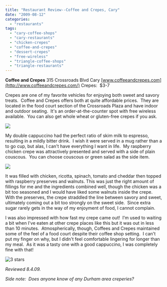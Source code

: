 ```yaml
---
title: "Restaurant Review--Coffee and Crepes, Cary"
date: "2009-08-12"
categories:
  - "restaurants"
tags:
  - "cary-coffee-shops"
  - "cary-restaurants"
  - "chicken-crepes"
  - "coffee-and-crepes"
  - "dessert-crepes"
  - "free-wireless"
  - "triangle-coffee-shops"
  - "triangle-restaurants"
---
```


**Coffee and Crepes** 315 Crossroads Blvd Cary [www.coffeeandcrepes.com](http://www.coffeeandcrepes.com/) Crepes:  $3-7

Crepes are one of my favorite vehicles for enjoying both sweet and savory treats.  Coffee and Crepes offers both at quite affordable prices.  They are located in the food court section of the Crossroads Plaza and have indoor and outdoor seating.  It's an order-at-the-counter spot with free wireless available.  You can also get whole wheat or gluten-free crepes if you ask.

![](http://www.thegourmez.com/gourmez/photos/coffeeandcrepes.jpg)

My double cappuccino had the perfect ratio of skim milk to espresso, resulting in a mildly bitter drink.  I wish it were served in a mug rather than a to go cup, but alas, I can't have everything I want in life.  My raspberry chicken crepe was attractively presented and served with a side of plain couscous.  You can choose couscous or green salad as the side item.

![](http://www.thegourmez.com/gourmez/photos/crepe.jpg)

It was filled with chicken, ricotta, spinach, tomato and cheddar then topped with raspberry preserves and walnuts. This was just the right amount of fillings for me and the ingredients combined well, though the chicken was a bit too seasoned and I would have liked some walnuts inside the crepe.  With the preserves, the crepe straddled the line between savory and sweet, ultimately coming out a bit too strongly on the sweet side.  Since extra sugar rarely gets in the way of my enjoyment of food, I cannot complain.

I was also impressed with how fast my crepe came out!  I'm used to waiting a bit when I've eaten at other crepe places like this but it was out in less than 10 minutes.  Atmospherically, though, Coffees and Crepes maintained some of the feel of a food court despite their coffee shop setting.  I can't put my finger on why, but I didn't feel comfortable lingering for longer than my meal.  As it was a tasty one with a good cappuccino, I was completely fine with that!




<div class="caption">

![3 stars](http://s3.amazonaws.com/thegourmez-wpmedia/2009/02/rating_avocado1.gif "rating_avocado1")</div>


_Reviewed 8.4.09._

_Side note:  Does anyone know of any Durham area creperies?_

